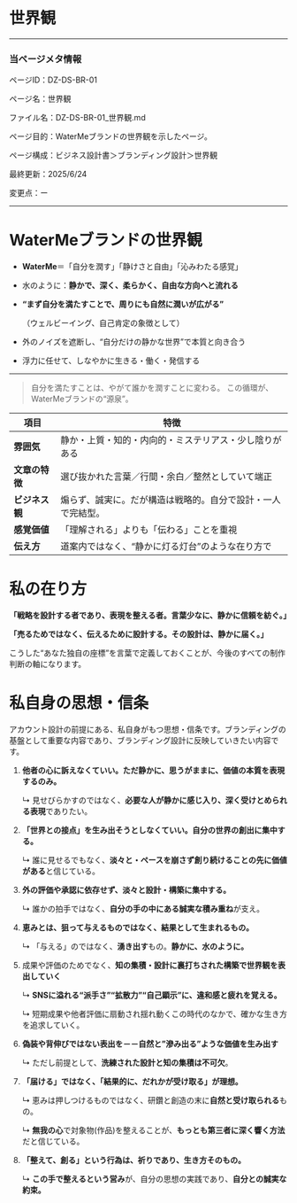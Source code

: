 # 世界観

---

### 当ページメタ情報

ページID：DZ-DS-BR-01

ページ名：世界観

ファイル名：DZ-DS-BR-01_世界観.md

ページ目的：WaterMeブランドの世界観を示したページ。

ページ構成：ビジネス設計書＞ブランディング設計＞世界観

最終更新：2025/6/24

変更点：ー

---

# WaterMeブランドの世界観

- **WaterMe**＝「自分を潤す」「静けさと自由」「沁みわたる感覚」
- 水のように：**静かで、深く、柔らかく、自由な方向へと流れる**
- **“まず自分を満たすことで、周りにも自然に潤いが広がる”**
    
    （ウェルビーイング、自己肯定の象徴として）
    
- 外のノイズを遮断し、“自分だけの静かな世界”で本質と向き合う
- 浮力に任せて、しなやかに生きる・働く・発信する

---

> 自分を満たすことは、やがて誰かを潤すことに変わる。
この循環が、WaterMeブランドの“源泉”。
> 

| **項目** | **特徴** |
| --- | --- |
| **雰囲気** | 静か・上質・知的・内向的・ミステリアス・少し陰りがある |
| **文章の特徴** | 選び抜かれた言葉／行間・余白／整然としていて端正 |
| **ビジネス観** | 煽らず、誠実に。だが構造は戦略的。自分で設計・一人で完結型。 |
| **感覚価値** | 「理解される」よりも「伝わる」ことを重視 |
| **伝え方** | 道案内ではなく、“静かに灯る灯台”のような在り方で |

# 私の在り方

**「戦略を設計する者であり、表現を整える者。言葉少なに、静かに信頼を紡ぐ。」**

**「売るためではなく、伝えるために設計する。その設計は、静かに届く。」**

こうした“あなた独自の座標”を言葉で定義しておくことが、今後のすべての制作判断の軸になります。

# 私自身の思想・信条

アカウント設計の前提にある、私自身がもつ思想・信条です。ブランディングの基盤として重要な内容であり、ブランディング設計に反映していきたい内容です。

1. **他者の心に訴えなくていい。ただ静かに、思うがままに、価値の本質を表現するのみ。**
    
    ↳ 見せびらかすのではなく、**必要な人が静かに感じ入り、深く受けとめられる表現**でありたい。
    
2. **「世界との接点」を生み出そうとしなくていい。自分の世界の創出に集中する。**
    
    ↳ 誰に見せるでもなく、**淡々と・ペースを崩さず創り続けることの先に価値がある**と信じている。
    
3. **外の評価や承認に依存せず、淡々と設計・構築に集中する。**
    
    ↳ 誰かの拍手ではなく、**自分の手の中にある誠実な積み重ね**が支え。
    
4. **恵みとは、狙って与えるものではなく、結果として生まれるもの。**
    
    ↳ 「与える」のではなく、**湧き出す**もの。**静かに、水のように。**
    
5. 成果や評価のためでなく、**知の集積・設計に裏打ちされた構築で世界観を表出していく**
    
    ↳ **SNSに溢れる“派手さ”“拡散力”“自己顕示”に、違和感と疲れを覚える。**
    
    ↳ 短期成果や他者評価に扇動され揺れ動くこの時代のなかで、確かな生き方を追求していく。
    
6. **偽装や背伸びではない表出を－－自然と”滲み出る”ような価値を生み出す**
    
    ↳ ただし前提として、**洗練された設計と知の集積は不可欠**。
    
7. **「届ける」ではなく、「結果的に、だれかが受け取る」が理想。**
    
    ↳ 恵みは押しつけるものではなく、研鑽と創造の末に**自然と受け取られる**もの。
    
    ↳ **無我の心**で対象物(作品)を整えることが、**もっとも第三者に深く響く方法**だと信じている。
    
8. **「整えて、創る」という行為は、祈りであり、生き方そのもの。**
    
    ↳ **この手で整えるという営み**が、自分の思想の実践であり、**自分との誠実な約束。**